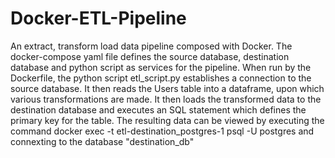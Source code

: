 ﻿# Docker-ETL-Pipeline
An extract, transform load data pipeline composed with Docker. The docker-compose yaml file defines the source database, destination database and python script as services for the pipeline. When run by the Dockerfile, the python script etl_script.py establishes a connection to the source database. It then reads the Users table into a dataframe, upon which various transformations are made. It then loads the transformed data to the destination database and executes an SQL statement which defines the primary key for the table. The resulting data can be viewed by executing the command docker exec -t etl-destination_postgres-1 psql -U postgres and connexting to the database "destination_db"
